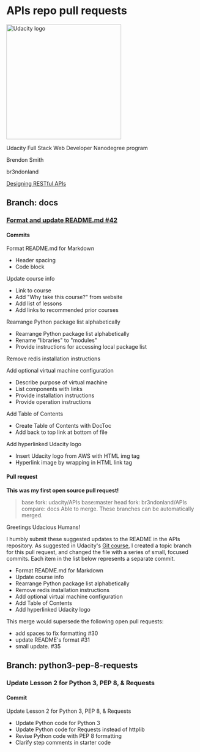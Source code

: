 # APIs repo pull requests

<a href="https://www.udacity.com/">
  <img src="https://s3-us-west-1.amazonaws.com/udacity-content/rebrand/svg/logo.min.svg" width="300" alt="Udacity logo">
</a>

Udacity Full Stack Web Developer Nanodegree program

Brendon Smith

br3ndonland

[Designing RESTful APIs](https://www.udacity.com/course/designing-restful-apis--ud388)

## Branch: docs

### [Format and update README.md #42](https://github.com/udacity/APIs/pull/42)

#### Commits

Format README.md for Markdown

* Header spacing
* Code block

Update course info

* Link to course
* Add "Why take this course?" from website
* Add list of lessons
* Add links to recommended prior courses

Rearrange Python package list alphabetically

* Rearrange Python package list alphabetically
* Rename "libraries" to "modules"
* Provide instructions for accessing local package list

Remove redis installation instructions

Add optional virtual machine configuration

* Describe purpose of virtual machine
* List components with links
* Provide installation instructions
* Provide operation instructions

Add Table of Contents

* Create Table of Contents with DocToc
* Add back to top link at bottom of file

Add hyperlinked Udacity logo

* Insert Udacity logo from AWS with HTML img tag
* Hyperlink image by wrapping in HTML link tag

#### Pull request

**This was my first open source pull request!**

> base fork: udacity/APIs base:master head fork: br3ndonland/APIs compare: docs
> Able to merge. These branches can be automatically merged.

Greetings Udacious Humans!

I humbly submit these suggested updates to the README in the APIs repository. As suggested in Udacity's [Git course](https://www.udacity.com/course/version-control-with-git--ud123), I created a topic branch for this pull request, and changed the file with a series of small, focused commits. Each item in the list below represents a separate commit.

* Format README.md for Markdown
* Update course info
* Rearrange Python package list alphabetically
* Remove redis installation instructions
* Add optional virtual machine configuration
* Add Table of Contents
* Add hyperlinked Udacity logo

This merge would supersede the following open pull requests:

* add spaces to fix formatting #30
* update README's format #31
* small update. #35

## Branch: python3-pep-8-requests

### Update Lesson 2 for Python 3, PEP 8, & Requests

#### Commit

Update Lesson 2 for Python 3, PEP 8, & Requests

* Update Python code for Python 3
* Update Python code for Requests instead of httplib
* Revise Python code with PEP 8 formatting
* Clarify step comments in starter code